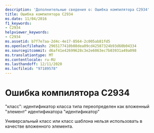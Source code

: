 ```yaml
---
description: 'Дополнительные сведения о: Ошибка компилятора C2934'
title: Ошибка компилятора C2934
ms.date: 11/04/2016
f1_keywords:
- C2934
helpviewer_keywords:
- C2934
ms.assetid: b7f7e7aa-2d4c-4e17-8564-2c005ab81fd5
ms.openlocfilehash: 2965177410b08dea09cd42587324b93d60b04334
ms.sourcegitcommit: d6af41e42699628c3e2e6063ec7b03931a49a098
ms.translationtype: MT
ms.contentlocale: ru-RU
ms.lasthandoff: 12/11/2020
ms.locfileid: "97189578"
---
```

# <a name="compiler-error-c2934"></a>Ошибка компилятора C2934

"класс": идентификатор класса типа переопределен как вложенный "элемент" идентификатора "идентификатор"

Универсальный класс или класс шаблона нельзя использовать в качестве вложенного элемента.
